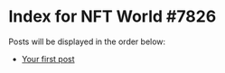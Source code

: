 # Index for NFT World #7826
Posts will be displayed in the order below:

- [Your first post](./001-first.md)

